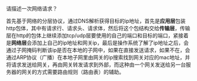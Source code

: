 请描述一次网络请求？

首先基于网络的分层协议，通过DNS解析获得目标的ip地址，首先是**应用层**包装http包体，其中有请求行、请求头、请求体，然后将这个包结构交给**传输层**，传输层在http的包体上继续添加tcp/udp层要使用的自己的端口和目标的端口，紧接着是**网络层**会添加上自己的ip地址和网关ip，最后是操作系统了解了ip地址之后，会通过子网掩码判断该ip是否在本地的子网中，如果在直接发送请求，如果不在，会通过ARP协议（广播）在本地子网里由网关的ip搜索找到网关对应的mac地址，并将请求发送给网关，再由网关转发请求到外部，而这种由一个网关发送给另一台服务器的网关的方式需要路由规则（路由表）的辅助。